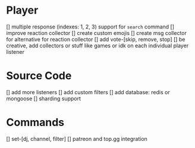 # Player
[] multiple response (indexes: 1, 2, 3) support for `search` command
[] improve reaction collector
[] create custom emojis
[] create msg collector for alternative for reaction collector
[] add vote-[skip, remove, stop]
[] be creative, add collectors or stuff like games or idk on each individual player listener

# Source Code 
[] add more listeners
[] add custom filters
[] add database: redis or mongoose
[] sharding support 

# Commands
[] set-[dj, channel, filter]
[] patreon and top.gg integration